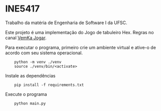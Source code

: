 # INE5417
Trabalho da matéria de Engenharia de Software I da UFSC.

Este projeto é uma implementação do Jogo de tabuleiro Hex. Regras no canal [VemKa Jogar](https://youtu.be/HPGYjt-nVg8?si=KmxmcSwr3zRN4Ww6).

Para executar o programa, primeiro crie um ambiente virtual e ative-o de acordo com seu sistema operacional.
```
    python -m venv ./venv
    source ./venv/bin/<activate>
```
Instale as dependências
```
    pip install -f requirements.txt
```
Execute o programa
```
    python main.py
```

